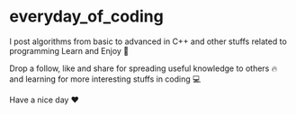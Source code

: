# everyday_of_coding
I post algorithms from basic to advanced in C++ and other stuffs related to programming
Learn and Enjoy 📘

Drop a follow, like and share for spreading useful knowledge to others 🔥 and learning for more interesting stuffs in coding 💻

Have a nice day ❤️
